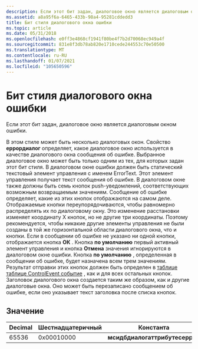 ```yaml
---
description: Если этот бит задан, диалоговое окно является диалоговым окном ошибки.
ms.assetid: a8a95f6a-6465-433b-98a4-95281cddedd3
title: Бит стиля диалогового окна ошибки
ms.topic: article
ms.date: 05/31/2018
ms.openlocfilehash: e0ff3e4868cf1941f80be4f7b2d70068ec949a4f
ms.sourcegitcommit: 831e8f3db78ab820e1710cede244553c70e50500
ms.translationtype: MT
ms.contentlocale: ru-RU
ms.lasthandoff: 01/07/2021
ms.locfileid: "105650596"
---
```

# <a name="error-dialog-style-bit"></a>Бит стиля диалогового окна ошибки

Если этот бит задан, диалоговое окно является диалоговым окном ошибки.

В этом стиле может быть несколько диалоговых окон. Свойство **еррордиалог** определяет, какое диалоговое окно используется в качестве диалогового окна сообщения об ошибке. Выбранное диалоговое окно может быть только одним из тех, для которых задан этот бит стиля. В диалоговом окне ошибки должен быть статический текстовый элемент управления с именем ErrorText. Этот элемент управления получает текст сообщения об ошибке. В диалоговом окне также должны быть семь кнопок push-уведомлений, соответствующих возможным возвращаемым значениям. Сообщение об ошибке определяет, какие из этих кнопок отображаются на самом деле. Отображаемые кнопки переупорядочиваются, чтобы равномерно распределять их по диалоговому окну. Это изменение расстановки изменяет координату X кнопок, но не другие три координаты. Поэтому рекомендуется, чтобы никакие другие элементы управления не были созданы в той же горизонтальной области диалогового окна, что и кнопки. Если в сообщении об ошибке не указано ни одной кнопки, отображается кнопка **ОК** . Кнопка **по умолчанию** первый активный элемент управления и кнопка **Отмена** значения игнорируются в диалоговом окне ошибки. Кнопка **по умолчанию** , определенная в сообщении об ошибке, будет назначена всем трем значениям. Результат отправки этих кнопок должен быть определен в [таблице таблице ControlEvent событие](controlevent-table.md) , как и для всех остальных кнопок. Заголовок диалогового окна создается таким же образом, как и другие диалоговые окна. Оно может быть перезаписано сообщением об ошибке, если оно указывает текст заголовка после списка кнопок.

## <a name="value"></a>Значение



| Decimal | Шестнадцатеричный | Константа                       |
|---------|-------------|--------------------------------|
| 65536   | 0x00010000  | **мсидбдиалогаттрибутесеррор** |



 

 

 



